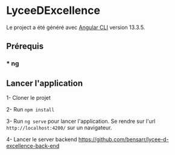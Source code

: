# LyceeDExcellence

Le project a été généré avec [Angular CLI](https://github.com/angular/angular-cli) version 13.3.5.

## Prérequis 

### * ng

## Lancer l'application

1- Cloner le projet

2- Run `npm install`

3- Run `ng serve` pour lancer l'application. Se rendre sur l'url `http://localhost:4200/` sur un navigateur.

4- Lancer le server backend https://github.com/bensarr/lycee-d-excellence-back-end
